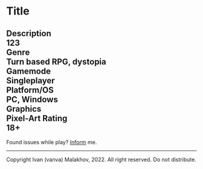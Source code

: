 # Title
**Description**<br>
123<br>
**Genre**<br>
Turn based RPG, dystopia<br>
**Gamemode**<br>
Singleplayer<br>
**Platform/OS**<br>
PC, Windows<br>
**Graphics**<br>
Pixel-Art
**Rating**<br>
18+<br>
---
Found issues while play? [Inform](https://github.com/user-vanya/public-game/issues/new?assignees=&labels=status%3Atriage%2Ctype%3Abug&template=bug_report.yml) me.
___
Copyright Ivan (vanva) Malakhov, 2022. All right reserved. Do not distribute.

